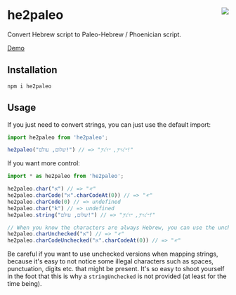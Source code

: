 # he2paleo [<img src="https://img.shields.io/npm/v/he2paleo?logo=npm" align="right" />](https://www.npmjs.com/package/he2paleo)


Convert Hebrew script to Paleo-Hebrew / Phoenician script.

[Demo](https://yehuthi.github.io/he2paleo/)

## Installation

```shell
npm i he2paleo
```

## Usage

If you just need to convert strings, you can just use the default import:
```typescript
import he2paleo from 'he2paleo';

he2paleo("שלום, עולם!") // => "𐤔𐤋𐤅𐤌, 𐤏𐤅𐤋𐤌!"
```

If you want more control:
```typescript
import * as he2paleo from 'he2paleo';

he2paleo.char("א") // => "𐤀"
he2paleo.charCode("א".charCodeAt(0)) // => "𐤀"
he2paleo.charCode(0) // => undefined
he2paleo.char("k") // => undefined
he2paleo.string("שלום, עולם!") // => "𐤔𐤋𐤅𐤌, 𐤏𐤅𐤋𐤌!"

// When you know the characters are always Hebrew, you can use the unchecked versions:
he2paleo.charUnchecked("א") // => "𐤀"
he2paleo.charCodeUnchecked("א".charCodeAt(0)) // => "𐤀"
```

Be careful if you want to use unchecked versions when mapping strings, because it's easy to not notice some illegal characters such as spaces, punctuation, digits etc. that might be present. It's so easy to shoot yourself in the foot that this is why a `stringUnchecked` is not provided (at least for the time being).
